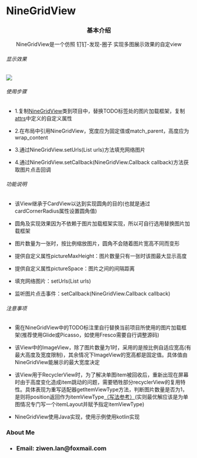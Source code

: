 # NineGridView
<h3 align="center">基本介绍</h3>
<p align="center" blod=true >NineGridView是一个仿照 钉钉-发现-圈子 实现多图展示效果的自定view</p>
<h6>显示效果</h6>
<img src="https://github.com/ziwenL/NineGridView/blob/master/readme/images/examples.gif?raw=true" />

<h6>使用步骤</h6>
<ul>
<li>
<p>1.复制<a href="https://github.com/ziwenL/NineGridView/blob/master/app/src/main/java/com/ziwenl/ninegridview/widgets/NineGrdView.java"  rel="nofollow">NineGridView</a>类到项目中，替换TODO标签处的图片加载框架，复制<a href="https://github.com/ziwenL/NineGridView/blob/master/app/src/main/res/values/attrs.xml"  rel="nofollow">attrs</a>中定义的自定义属性</p>
</li>
<li>
<p>2.在布局中引用NineGridView，宽度应为固定值或match_parent，高度应为wrap_content</p>
</li>
<li>
<p>3.通过NineGridView.setUrls(List<String> urls)方法填充网络图片</p>
</li>
<li>
<p>4.通过NineGridView.setCallback(NineGridView.Callback callback)方法获取图片点击回调</p>
</li>
</ul>

<h6>功能说明</h6>
<ul>
<li>
<p>该View继承于CardView以达到实现圆角的目的(也就是通过cardCornerRadius属性设置圆角值)</p>
</li>
<li>
<p>圆角及实现效果因为不依赖于图片加载框架实现，所以可自行选用替换图片加载框架</p>
</li>
<li>
<p>图片数量为一张时，按比例缩放图片，圆角不会随着图片宽高不同而变形</p>
</li>
<li>
<p>提供自定义属性pictureMaxHeight：图片数量只有一张时该图最大显示高度</p>
</li>
<li>
<p>提供自定义属性pictureSpace：图片之间的间隔距离</p>
</li>
<li>
<p>填充网络图片：setUrls(List<String> urls)</p>
</li>
<li>
<p>监听图片点击事件：setCallback(NineGridView.Callback callback)</p>
</li>
</ul>

<h6>注意事项</h6>
<ul>
<li>
<p>需在NineGridView中的TODO标注里自行替换当前项目所使用的图片加载框架(推荐使用Glide或Picasso，如使用Fresco需要自行调整源码)</p>
</li>
<li>
<p>该View中的ImageView，除了图片数量为1时，采用的是按比例自适应宽高(有最大高度及宽度限制)，其余情况下ImageView的宽高都是固定值。具体值由NineGridView能展示的最大宽度决定</p>
</li>
<li>
<p>该View用于RecyclerView时，为了解决单图item被回收后，重新出现在屏幕时由于高度变化造成item跳动的问题，需要牺牲部分recyclerView的复用特性。具体表现为重写适配器getItemViewType方法，判断图片数量是否为1，是则将position返回作为itemViewType<a href="https://github.com/ziwenL/NineGridView/blob/master/app/src/main/java/com/ziwenl/ninegridview/ui/adapter/MainAdapter.kt"  rel="nofollow">（写法参考）</a>(实则最优解应该是为单图情况专门写一个itemLayout并赋予指定itemViewType)</p>
</li>
<li>
<p>NineGridView使用Java实现，使用示例使用kotlin实现</p>
</li>
</ul>

<h3>About Me<h3>
<ul>
<li>
<p>Email: ziwen.lan@foxmail.com</p>
</li>
</ul>
